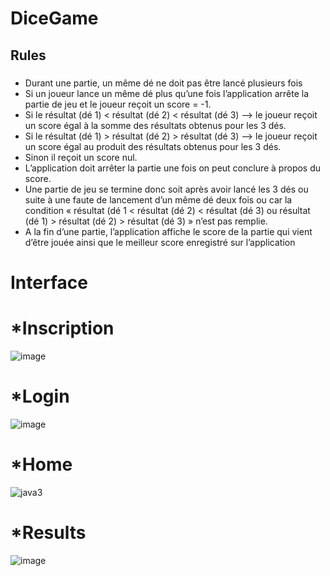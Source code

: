 # DiceGame

## Rules
#####
* Durant une partie, un même dé ne doit pas être lancé plusieurs fois
* Si un joueur lance un même dé plus qu’une fois l’application arrête la partie de jeu et le joueur reçoit un score = -1. 
* Si le résultat (dé 1) < résultat (dé 2) < résultat (dé 3) --> le joueur reçoit un score égal 
à la somme des résultats obtenus pour les 3 dés.
* Si le résultat (dé 1) > résultat (dé 2) > résultat (dé 3) --> le joueur reçoit un score égal au produit des résultats 
obtenus pour les 3 dés.
* Sinon il reçoit un score nul. 
* L’application doit arrêter la partie une fois on peut conclure à propos du score.
* Une partie de jeu se termine donc soit après avoir lancé les 3 dés ou suite à une faute de lancement d’un même dé deux fois ou car la condition « résultat (dé 1 < résultat (dé 2) < résultat (dé 3) ou résultat (dé 1) > résultat (dé 2) > résultat (dé 3) » n’est pas remplie.
* A la fin d’une partie, l’application affiche le score de la partie qui vient d’être jouée ainsi que le meilleur score enregistré sur l’application

# Interface 

# *Inscription
![image](https://user-images.githubusercontent.com/108592629/235306968-7804510b-670f-464c-bc31-5edac5868444.png)

# *Login
![image](https://user-images.githubusercontent.com/108592629/235307058-31b01012-863d-47a3-8f9e-bf37d6aea7ed.png)

# *Home
![java3](https://user-images.githubusercontent.com/108592629/235283248-bdc73f84-1079-4768-bd82-4e8b1f8c3673.png)

# *Results
![image](https://user-images.githubusercontent.com/108592629/235306704-39db2dad-a2b5-4b15-afb8-89cc60184d0d.png)

